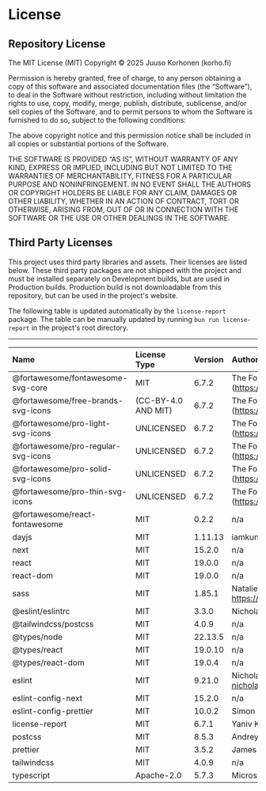 # License

## Repository License

The MIT License (MIT)
Copyright © 2025 Juuso Korhonen (korho.fi)

Permission is hereby granted, free of charge, to any person obtaining a copy of this software and associated documentation files (the “Software”), to deal in the Software without restriction, including without limitation the rights to use, copy, modify, merge, publish, distribute, sublicense, and/or sell copies of the Software, and to permit persons to whom the Software is furnished to do so, subject to the following conditions:

The above copyright notice and this permission notice shall be included in all copies or substantial portions of the Software.

THE SOFTWARE IS PROVIDED “AS IS”, WITHOUT WARRANTY OF ANY KIND, EXPRESS OR IMPLIED, INCLUDING BUT NOT LIMITED TO THE WARRANTIES OF MERCHANTABILITY, FITNESS FOR A PARTICULAR PURPOSE AND NONINFRINGEMENT. IN NO EVENT SHALL THE AUTHORS OR COPYRIGHT HOLDERS BE LIABLE FOR ANY CLAIM, DAMAGES OR OTHER LIABILITY, WHETHER IN AN ACTION OF CONTRACT, TORT OR OTHERWISE, ARISING FROM, OUT OF OR IN CONNECTION WITH THE SOFTWARE OR THE USE OR OTHER DEALINGS IN THE SOFTWARE.

## Third Party Licenses

This project uses third party libraries and assets. Their licenses are listed below. These third party packages are not shipped with the project and must be installed separately on Development builds, but are used in Production builds. Production build is not downloadable from this repository, but can be used in the project's website.

The following table is updated automatically by the `license-report` package. The table can be manually updated by running `bun run license-report` in the project's root directory.

---

| Name                               | License Type        | Version | Author                                                             |
| :--------------------------------- | :------------------ | :------ | :----------------------------------------------------------------- |
| @fortawesome/fontawesome-svg-core  | MIT                 | 6.7.2   | The Font Awesome Team (https://github.com/orgs/FortAwesome/people) |
| @fortawesome/free-brands-svg-icons | (CC-BY-4.0 AND MIT) | 6.7.2   | The Font Awesome Team (https://github.com/orgs/FortAwesome/people) |
| @fortawesome/pro-light-svg-icons   | UNLICENSED          | 6.7.2   | The Font Awesome Team (https://github.com/orgs/FortAwesome/people) |
| @fortawesome/pro-regular-svg-icons | UNLICENSED          | 6.7.2   | The Font Awesome Team (https://github.com/orgs/FortAwesome/people) |
| @fortawesome/pro-solid-svg-icons   | UNLICENSED          | 6.7.2   | The Font Awesome Team (https://github.com/orgs/FortAwesome/people) |
| @fortawesome/pro-thin-svg-icons    | UNLICENSED          | 6.7.2   | The Font Awesome Team (https://github.com/orgs/FortAwesome/people) |
| @fortawesome/react-fontawesome     | MIT                 | 0.2.2   | n/a                                                                |
| dayjs                              | MIT                 | 1.11.13 | iamkun                                                             |
| next                               | MIT                 | 15.2.0  | n/a                                                                |
| react                              | MIT                 | 19.0.0  | n/a                                                                |
| react-dom                          | MIT                 | 19.0.0  | n/a                                                                |
| sass                               | MIT                 | 1.85.1  | Natalie Weizenbaum nweiz@google.com https://github.com/nex3        |
| @eslint/eslintrc                   | MIT                 | 3.3.0   | Nicholas C. Zakas                                                  |
| @tailwindcss/postcss               | MIT                 | 4.0.9   | n/a                                                                |
| @types/node                        | MIT                 | 22.13.5 | n/a                                                                |
| @types/react                       | MIT                 | 19.0.10 | n/a                                                                |
| @types/react-dom                   | MIT                 | 19.0.4  | n/a                                                                |
| eslint                             | MIT                 | 9.21.0  | Nicholas C. Zakas <nicholas+npm@nczconsulting.com>                 |
| eslint-config-next                 | MIT                 | 15.2.0  | n/a                                                                |
| eslint-config-prettier             | MIT                 | 10.0.2  | Simon Lydell                                                       |
| license-report                     | MIT                 | 6.7.1   | Yaniv Kessler                                                      |
| postcss                            | MIT                 | 8.5.3   | Andrey Sitnik <andrey@sitnik.ru>                                   |
| prettier                           | MIT                 | 3.5.2   | James Long                                                         |
| tailwindcss                        | MIT                 | 4.0.9   | n/a                                                                |
| typescript                         | Apache-2.0          | 5.7.3   | Microsoft Corp.                                                    |

